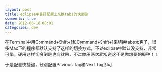 ```yaml
---
layout: post
title: eclipse中最好配置上切换tabs的快捷键
comments: true
date: 2012-06-18 08:01
categories: dev
---
```


在Terminal中用Command+Shift+[和Command+Shift+]来切换tabs太爽了，很多Mac下的程序都默认支持了这样的切换方式，不过eclipse中默认没支持，非常可惜，硬用这样切换倒是也有效果，不过你用两次就知道这不是你想要的那种！！

于是配置快捷键，分别配置Privious Tag和Next Tag即可